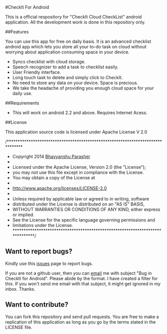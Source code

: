 #CheckIt For Android

This is a official respository for "CheckIt Cloud CheckList" android application. All the development work is done in this repository only. 

##Features

You can use this app for free on daily basis. It is an advanced checklist android app which lets you store all your to-do task on cloud without worrying about application consuming space in your device.

* Syncs checklist with cloud storage.
* Speech recognizer to add a task to checklist easily.
* User Friendly interface.
* Long touch task to delete and simply click to CheckIt.
* No need to store any data on your device. Space is precious. 
* We take the headache of providing you enough cloud space for your daily use.

##Requirements

* This will work on android 2.2 and above. Requires Internet Acess.

##License

This application source code is licensed under Apache License V 2.0

/*******************************************************************************
 * Copyright 2014 [Bhavyanshu Parasher](http://bhavyanshu.me)
 * 
 * Licensed under the Apache License, Version 2.0 (the "License");
 * you may not use this file except in compliance with the License.
 * You may obtain a copy of the License at
 * 
 *   http://www.apache.org/licenses/LICENSE-2.0
 * 
 * Unless required by applicable law or agreed to in writing, software
 * distributed under the License is distributed on an "AS IS" BASIS,
 * WITHOUT WARRANTIES OR CONDITIONS OF ANY KIND, either express or implied.
 * See the License for the specific language governing permissions and
 * limitations under the License.
 ******************************************************************************/

## Want to report bugs?

Kindly use this [issues](https://github.com/bhavyanshu/CheckIt_Android/issues) page to report bugs.

If you are not a github user, then you can [email](mailto:bhavyanshu@codershangout.org) me with subject "Bug in CheckIt for Android". Please abide by the format. I have created a filter for this. If you won't send me email with that subject, it might get ignored in my inbox. Thanks. 

## Want to contribute?

You can fork this repository and send pull requests. You are free to make a replication of this application as long as you go by the terms stated in the LICENSE file.
